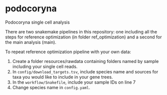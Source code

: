 # podocoryna
Podocoryna single cell analysis


There are two snakemake pipelines in this repository: one including all the steps for reference optimization (in folder ref_optimization) and a second for the main analysis (main).

To repeat reference optimization pipeline with your own data:

1. Create a folder resources/rawdata containing folders named by sample including your single cell reads.
2. In `config/download_targets.tsv`, include species name and sources for taxa you would like to include in your gene trees.
3. In the `workflow/Snakefile`, include your sample IDs on line 7
4. Change species name in `config.yaml`.
